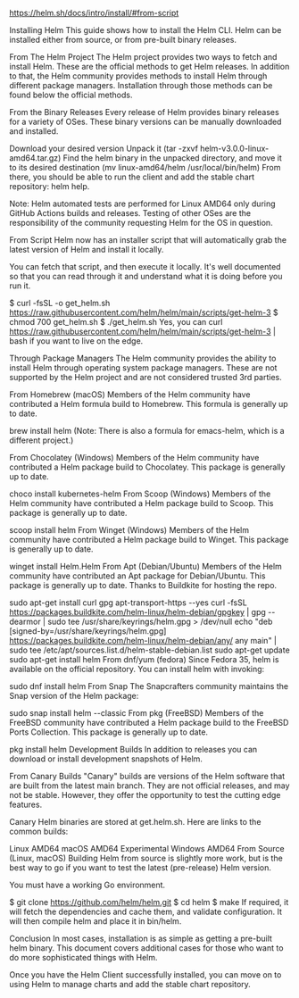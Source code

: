 https://helm.sh/docs/intro/install/#from-script

Installing Helm
This guide shows how to install the Helm CLI. Helm can be installed either from source, or from pre-built binary releases.

From The Helm Project
The Helm project provides two ways to fetch and install Helm. These are the official methods to get Helm releases. In addition to that, the Helm community provides methods to install Helm through different package managers. Installation through those methods can be found below the official methods.

From the Binary Releases
Every release of Helm provides binary releases for a variety of OSes. These binary versions can be manually downloaded and installed.

Download your desired version
Unpack it (tar -zxvf helm-v3.0.0-linux-amd64.tar.gz)
Find the helm binary in the unpacked directory, and move it to its desired destination (mv linux-amd64/helm /usr/local/bin/helm)
From there, you should be able to run the client and add the stable chart repository: helm help.

Note: Helm automated tests are performed for Linux AMD64 only during GitHub Actions builds and releases. Testing of other OSes are the responsibility of the community requesting Helm for the OS in question.

From Script
Helm now has an installer script that will automatically grab the latest version of Helm and install it locally.

You can fetch that script, and then execute it locally. It's well documented so that you can read through it and understand what it is doing before you run it.

$ curl -fsSL -o get_helm.sh https://raw.githubusercontent.com/helm/helm/main/scripts/get-helm-3
$ chmod 700 get_helm.sh
$ ./get_helm.sh
Yes, you can curl https://raw.githubusercontent.com/helm/helm/main/scripts/get-helm-3 | bash if you want to live on the edge.

Through Package Managers
The Helm community provides the ability to install Helm through operating system package managers. These are not supported by the Helm project and are not considered trusted 3rd parties.

From Homebrew (macOS)
Members of the Helm community have contributed a Helm formula build to Homebrew. This formula is generally up to date.

brew install helm
(Note: There is also a formula for emacs-helm, which is a different project.)

From Chocolatey (Windows)
Members of the Helm community have contributed a Helm package build to Chocolatey. This package is generally up to date.

choco install kubernetes-helm
From Scoop (Windows)
Members of the Helm community have contributed a Helm package build to Scoop. This package is generally up to date.

scoop install helm
From Winget (Windows)
Members of the Helm community have contributed a Helm package build to Winget. This package is generally up to date.

winget install Helm.Helm
From Apt (Debian/Ubuntu)
Members of the Helm community have contributed an Apt package for Debian/Ubuntu. This package is generally up to date. Thanks to Buildkite for hosting the repo.

sudo apt-get install curl gpg apt-transport-https --yes
curl -fsSL https://packages.buildkite.com/helm-linux/helm-debian/gpgkey | gpg --dearmor | sudo tee /usr/share/keyrings/helm.gpg > /dev/null
echo "deb [signed-by=/usr/share/keyrings/helm.gpg] https://packages.buildkite.com/helm-linux/helm-debian/any/ any main" | sudo tee /etc/apt/sources.list.d/helm-stable-debian.list
sudo apt-get update
sudo apt-get install helm
From dnf/yum (fedora)
Since Fedora 35, helm is available on the official repository. You can install helm with invoking:

sudo dnf install helm
From Snap
The Snapcrafters community maintains the Snap version of the Helm package:

sudo snap install helm --classic
From pkg (FreeBSD)
Members of the FreeBSD community have contributed a Helm package build to the FreeBSD Ports Collection. This package is generally up to date.

pkg install helm
Development Builds
In addition to releases you can download or install development snapshots of Helm.

From Canary Builds
"Canary" builds are versions of the Helm software that are built from the latest main branch. They are not official releases, and may not be stable. However, they offer the opportunity to test the cutting edge features.

Canary Helm binaries are stored at get.helm.sh. Here are links to the common builds:

Linux AMD64
macOS AMD64
Experimental Windows AMD64
From Source (Linux, macOS)
Building Helm from source is slightly more work, but is the best way to go if you want to test the latest (pre-release) Helm version.

You must have a working Go environment.

$ git clone https://github.com/helm/helm.git
$ cd helm
$ make
If required, it will fetch the dependencies and cache them, and validate configuration. It will then compile helm and place it in bin/helm.

Conclusion
In most cases, installation is as simple as getting a pre-built helm binary. This document covers additional cases for those who want to do more sophisticated things with Helm.

Once you have the Helm Client successfully installed, you can move on to using Helm to manage charts and add the stable chart repository.